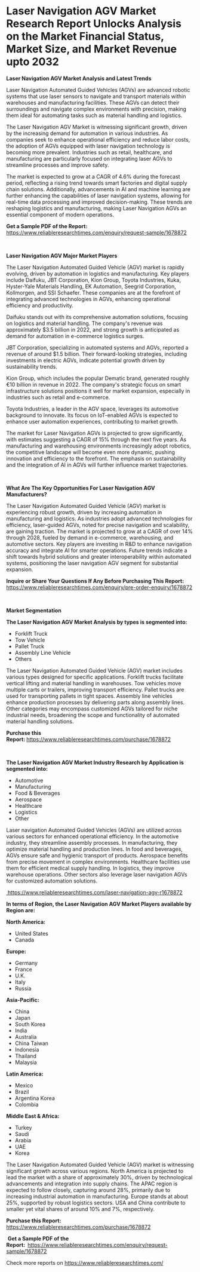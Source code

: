 <p><h1>Laser Navigation AGV Market Research Report Unlocks Analysis on the Market Financial Status, Market Size, and Market Revenue upto 2032</h1></p><p><strong>Laser Navigation AGV Market Analysis and Latest Trends</strong></p>
<p><p>Laser Navigation Automated Guided Vehicles (AGVs) are advanced robotic systems that use laser sensors to navigate and transport materials within warehouses and manufacturing facilities. These AGVs can detect their surroundings and navigate complex environments with precision, making them ideal for automating tasks such as material handling and logistics.</p><p>The Laser Navigation AGV Market is witnessing significant growth, driven by the increasing demand for automation in various industries. As companies seek to enhance operational efficiency and reduce labor costs, the adoption of AGVs equipped with laser navigation technology is becoming more prevalent. Industries such as retail, healthcare, and manufacturing are particularly focused on integrating laser AGVs to streamline processes and improve safety.</p><p>The market is expected to grow at a CAGR of 4.6% during the forecast period, reflecting a rising trend towards smart factories and digital supply chain solutions. Additionally, advancements in AI and machine learning are further enhancing the capabilities of laser navigation systems, allowing for real-time data processing and improved decision-making. These trends are reshaping logistics and manufacturing, making Laser Navigation AGVs an essential component of modern operations.</p></p>
<p><strong>Get a Sample PDF of the Report:&nbsp;</strong> <a href="https://www.reliableresearchtimes.com/enquiry/request-sample/1678872?utm_campaign=3004&utm_medium=2&utm_source=Github&utm_content=ia&utm_term=08042025&utm_id=laser-navigation-agv">https://www.reliableresearchtimes.com/enquiry/request-sample/1678872</a></p>
<p>&nbsp;</p>
<p><strong>Laser Navigation AGV Major Market Players</strong></p>
<p><p>The Laser Navigation Automated Guided Vehicle (AGV) market is rapidly evolving, driven by automation in logistics and manufacturing. Key players include Daifuku, JBT Corporation, Kion Group, Toyota Industries, Kuka, Hyster-Yale Materials Handling, EK Automation, Seegrid Corporation, Kollmorgen, and SSI Schaefer. These companies are at the forefront of integrating advanced technologies in AGVs, enhancing operational efficiency and productivity.</p><p>Daifuku stands out with its comprehensive automation solutions, focusing on logistics and material handling. The company's revenue was approximately $3.5 billion in 2022, and strong growth is anticipated as demand for automation in e-commerce logistics surges.</p><p>JBT Corporation, specializing in automated systems and AGVs, reported a revenue of around $1.5 billion. Their forward-looking strategies, including investments in electric AGVs, indicate potential growth driven by sustainability trends.</p><p>Kion Group, which includes the popular Dematic brand, generated roughly €10 billion in revenue in 2022. The company's strategic focus on smart infrastructure solutions positions it well for market expansion, especially in industries such as retail and e-commerce.</p><p>Toyota Industries, a leader in the AGV space, leverages its automotive background to innovate. Its focus on IoT-enabled AGVs is expected to enhance user automation experiences, contributing to market growth.</p><p>The market for Laser Navigation AGVs is projected to grow significantly, with estimates suggesting a CAGR of 15% through the next five years. As manufacturing and warehousing environments increasingly adopt robotics, the competitive landscape will become even more dynamic, pushing innovation and efficiency to the forefront. The emphasis on sustainability and the integration of AI in AGVs will further influence market trajectories.</p></p>
<p>&nbsp;</p>
<p><strong>What Are The Key Opportunities For Laser Navigation AGV Manufacturers?</strong></p>
<p><p>The Laser Navigation Automated Guided Vehicle (AGV) market is experiencing robust growth, driven by increasing automation in manufacturing and logistics. As industries adopt advanced technologies for efficiency, laser-guided AGVs, noted for precise navigation and scalability, are gaining traction. The market is projected to grow at a CAGR of over 14% through 2028, fueled by demand in e-commerce, warehousing, and automotive sectors. Key players are investing in R&D to enhance navigation accuracy and integrate AI for smarter operations. Future trends indicate a shift towards hybrid solutions and greater interoperability within automated systems, positioning the laser navigation AGV segment for substantial expansion.</p></p>
<p><strong>Inquire or Share Your Questions If Any Before Purchasing This Report:</strong> <a href="https://www.reliableresearchtimes.com/enquiry/pre-order-enquiry/1678872?utm_campaign=3004&utm_medium=2&utm_source=Github&utm_content=ia&utm_term=08042025&utm_id=laser-navigation-agv">https://www.reliableresearchtimes.com/enquiry/pre-order-enquiry/1678872</a></p>
<p>&nbsp;</p>
<p><strong>Market Segmentation</strong></p>
<p><strong>The Laser Navigation AGV Market Analysis by types is segmented into:</strong></p>
<p><ul><li>Forklift Truck</li><li>Tow Vehicle</li><li>Pallet Truck</li><li>Assembly Line Vehicle</li><li>Others</li></ul></p>
<p><p>The Laser Navigation Automated Guided Vehicle (AGV) market includes various types designed for specific applications. Forklift trucks facilitate vertical lifting and material handling in warehouses. Tow vehicles move multiple carts or trailers, improving transport efficiency. Pallet trucks are used for transporting pallets in tight spaces. Assembly line vehicles enhance production processes by delivering parts along assembly lines. Other categories may encompass customized AGVs tailored for niche industrial needs, broadening the scope and functionality of automated material handling solutions.</p></p>
<p><strong>Purchase this Report:&nbsp;</strong><a href="https://www.reliableresearchtimes.com/purchase/1678872?utm_campaign=3004&utm_medium=2&utm_source=Github&utm_content=ia&utm_term=08042025&utm_id=laser-navigation-agv">https://www.reliableresearchtimes.com/purchase/1678872</a></p>
<p>&nbsp;</p>
<p><strong>The Laser Navigation AGV Market Industry Research by Application is segmented into:</strong></p>
<p><ul><li>Automotive</li><li>Manufacturing</li><li>Food & Beverages</li><li>Aerospace</li><li>Healthcare</li><li>Logistics</li><li>Other</li></ul></p>
<p><p>Laser navigation Automated Guided Vehicles (AGVs) are utilized across various sectors for enhanced operational efficiency. In the automotive industry, they streamline assembly processes. In manufacturing, they optimize material handling and production lines. In food and beverages, AGVs ensure safe and hygienic transport of products. Aerospace benefits from precise movement in complex environments. Healthcare facilities use them for efficient medical supply handling. In logistics, they improve warehouse operations. Other sectors also leverage laser navigation AGVs for customized automation solutions.</p></p>
<p><a href="https://www.reliableresearchtimes.com/laser-navigation-agv-r1678872?utm_campaign=3004&utm_medium=2&utm_source=Github&utm_content=ia&utm_term=08042025&utm_id=laser-navigation-agv">&nbsp;https://www.reliableresearchtimes.com/laser-navigation-agv-r1678872</a></p>
<p><strong>In terms of Region, the Laser Navigation AGV Market Players available by Region are:</strong></p>
<p>
    <p> <strong> North America: </strong>
        <ul>
            <li>United States</li>
            <li>Canada</li>
        </ul>
        </p> 
    <p> <strong> Europe: </strong>
        <ul>
            <li>Germany</li>
            <li>France</li>
            <li>U.K.</li>
            <li>Italy</li>
            <li>Russia</li>
        </ul>
        </p> 
    <p> <strong> Asia-Pacific: </strong>
        <ul>
            <li>China</li>
            <li>Japan</li>
            <li>South Korea</li>
            <li>India</li>
            <li>Australia</li>
            <li>China Taiwan</li>
            <li>Indonesia</li>
            <li>Thailand</li>
            <li>Malaysia</li>
        </ul>
        </p> 
    <p> <strong> Latin America: </strong>
        <ul>
            <li>Mexico</li>
            <li>Brazil</li>
            <li>Argentina Korea</li>
            <li>Colombia</li>
        </ul>
        </p> 
    <p> <strong> Middle East & Africa: </strong>
        <ul>
            <li>Turkey</li>
            <li>Saudi</li>
            <li>Arabia</li>
            <li>UAE</li>
            <li>Korea</li>
        </ul>
    </p>
    </p>
<p><p>The Laser Navigation Automated Guided Vehicle (AGV) market is witnessing significant growth across various regions. North America is projected to lead the market with a share of approximately 30%, driven by technological advancements and integration into supply chains. The APAC region is expected to follow closely, capturing around 28%, primarily due to increasing industrial automation in manufacturing. Europe stands at about 25%, supported by robust logistics sectors. USA and China contribute to smaller yet vital shares of around 10% and 7%, respectively.</p></p>
<p><strong>Purchase this Report: </strong><a href="https://www.reliableresearchtimes.com/purchase/1678872?utm_campaign=3004&utm_medium=2&utm_source=Github&utm_content=ia&utm_term=08042025&utm_id=laser-navigation-agv">https://www.reliableresearchtimes.com/purchase/1678872</a></p>
<p>&nbsp;<strong>Get a Sample PDF of the Report:&nbsp;&nbsp;</strong><a href="https://www.reliableresearchtimes.com/enquiry/request-sample/1678872?utm_campaign=3004&utm_medium=2&utm_source=Github&utm_content=ia&utm_term=08042025&utm_id=laser-navigation-agv">https://www.reliableresearchtimes.com/enquiry/request-sample/1678872</a></p>
<p><strong></strong></p>
<p>Check more reports on <a href="https://www.reliableresearchtimes.com/?utm_campaign=3004&utm_medium=2&utm_source=Github&utm_content=ia&utm_term=08042025&utm_id=laser-navigation-agv">https://www.reliableresearchtimes.com/</a></p>